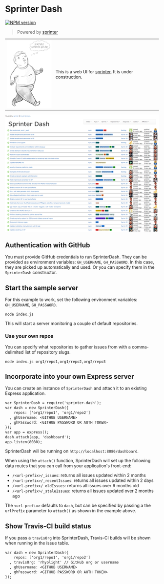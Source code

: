 # Sprinter Dash

[![NPM version](https://badge.fury.io/js/sprinter-dash.svg)](http://badge.fury.io/js/sprinter-dash)

> Powered by [sprinter](https://github.com/rhyolight/sprinter.js)

<table>
<tr>
  <td>
    <img src="client/images/haters_gonna_hate_fast.gif"/>
  </td>
  <td>
    <p/>This is a web UI for <a href="https://github.com/rhyolight/sprinter.js">sprinter</a>. It is under construction.
  </td>
</tr>
</table>


![Example image](client/images/dash-example.png)

## Authentication with GitHub

You must provide GitHub credentials to run SprinterDash. They can be provided as environment variables: `GH_USERNAME`, `GH_PASSWORD`. In this case, they are picked up automatically and used. Or you can specify them in the `SprinterDash` constructor.

## Start the sample server

For this example to work, set the following environment variables: `GH_USERNAME`, `GH_PASSWORD`.

    node index.js

This will start a server monitoring a couple of default repositories.

### Use your own repos

You can specify what repositories to gather issues from with a comma-delimited list of repository slugs.

    node index.js org1/repo1,org1/repo2,org2/repo3

## Incorporate into your own Express server

You can create an instance of `SprinterDash` and attach it to an existing Express application.

    var SprinterDash = require('sprinter-dash');
    var dash = new SprinterDash({
        repos: ['org1/repo1', 'org1/repo2']
      , ghUsername: <GITHUB USERNAME>
      , ghPassword: <GITHUB PASSWORD OR AUTH TOKEN>
    });
    var app = express();
    dash.attach(app, 'dashboard');
    app.listen(8080);

SprinterDash will be running on `http://localhost:8080/dashboard`.

When using the `attach()` function, SprinterDash will set up the following data routes that you can call from your application's front-end:

- `/<url-prefix>/_issues`: returns all issues updated within 2 months
- `/<url-prefix>/_recentIssues`: returns all issues updated within 2 days
- `/<url-prefix>/_oldIssues`: returns all issues over 6 months old
- `/<url-prefix>/_staleIssues`: returns all issues updated over 2 months ago

The `<url-prefix>` defaults to `dash`, but can be specified by passing a the `urlPrefix` parameter to `attach()` as shown in the example above.

## Show Travis-CI build status

If you pass a `travisOrg` into SprinterDash, Travis-CI builds will be shown when running in the issue table. 

    var dash = new SprinterDash({
        repos: ['org1/repo1', 'org1/repo2']
      , travisOrg: 'rhyolight' // GitHub org or username
      , ghUsername: <GITHUB USERNAME>
      , ghPassword: <GITHUB PASSWORD OR AUTH TOKEN>
    });
